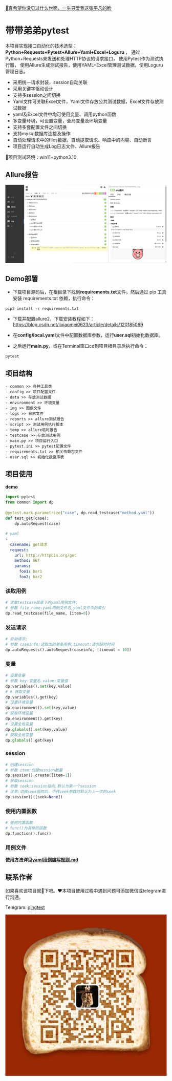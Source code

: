 :link:[真希望你没见过什么世面，一生只爱我这张平凡的脸](https://music.163.com/#/song?id=1963720173)
# 带带弟弟pytest

本项目实现接口自动化的技术选型：**Python+Requests+Pytest+Allure+Yaml+Excel+Loguru** ，
通过Python+Requests来发送和处理HTTP协议的请求接口， 使用Pytest作为测试执行器，
使用Allure生成测试报告，使用YAML+Excel管理测试数据，使用Loguru管理日志。

- 采用统一请求封装，session自动关联
- 采用关键字驱动设计
- 支持多session之间切换
- Yaml文件可关联Excel文件，Yaml文件存放公共测试数据，Excel文件存放测试数据
- yaml及Excel文件中均可使用变量、调用python函数
- 多变量环境，可设置变量，全局变量及环境变量
- 支持多套配置文件之间切换
- 支持mysql数据库连接及操作
- 自动处理请求中的files数据，自动提取请求、响应中的内容、自动断言
- 项目运行自动生成Log日志文件、Allure报告

:loudspeaker:项目测试环境：win11+python3.10

## Allure报告

![allure](img/allure.png)

## Demo部署

- 下载项目源码后，在根目录下找到**requirements.txt**文件，然后通过 pip 工具安装 requirements.txt 依赖，执行命令：

```shell
pip3 install -r requirements.txt
```
- 下载并配置allure2，下载安装教程如下：https://blog.csdn.net/lixiaomei0623/article/details/120185069

- 在**config/local.yaml**文件中配置数据库参数，运行**user.sql**初始化数据库。

- 之后运行**main.py**，或在Terminal窗口cd到项目根目录后执行命令：

```shell
pytest
```

## 项目结构

```text
- common >> 各种工具类
- config >> 项目配置文件
- data >> 存放测试数据
- environment >> 环境变量
- img >> 图像文件
- logs >> 日志文件
- reports >> allure测试报告
- script >> 测试用例执行脚本
- temp >> allure临时报告
- testcase >> 存放测试用例
- main.py >> 项目运行入口
- pytest.ini >> pytest配置文件
- requirements.txt >> 相关依赖包文件
- user.sql >> 初始化数据库表
```

## 项目使用

**demo**

```python
import pytest
from common import dp

@pytest.mark.parametrize("case", dp.read_testcase("method.yaml"))
def test_get(case):
	dp.autoRequest(case)
```

```yaml
# yaml
-
  casename: get请求
  request:
    url: http://httpbin.org/get
    method: GET
    params:
      foo1: bar1
      foo2: bar2
```

### 读取用例

```python
# 读取testcase目录下的yaml用例文件;
# 参数 file_name:yaml用例文件名,yaml文件中的索引
dp.read_testcase(file_name, [item=0])
```

### 发送请求

```python
# 自动请求;
# 参数 caseinfo:读取出的单条用例,timeout:请求超时时间
dp.autoRequests().autoRequest(caseinfo, [timeout = 10])
```

### 变量

```python
# 设置变量
# 参数 key:变量名 value:变量值
dp.variables().set(key,value)
# # 获取变量
dp.variables().get(key)
# 设置环境变量
dp.environment().set(key,value)
# 获取环境变量
dp.environment().get(key)
# 设置全局变量
dp.globals().set(key,value)
# 获取全局变量
dp.globals().get(key)
```

### session

```python
# 创建session
# 参数 item:创建session数量
dp.session().create([item=1])
# 获取session
# 参数 seek:session指向,默认为第一个session
# 注意:切换seek指向后，不传seek参数时默认为上一次的seek
dp.session()([seek=None])
```

### 使用内置函数

```python
# 使用内置函数
# func()为具体的函数
dp.function().func()
```

### 用例文件

**使用方法详见[yaml用例编写规则.md](yaml用例编写规则.md)**

## 联系作者

如果喜欢该项目就:star2:下吧。:heart:本项目使用过程中遇到问题可添加微信或telegram进行沟通。

Telegram: [qingtest](https://t.me/qingtest)

![vx](img/vx.jpg)